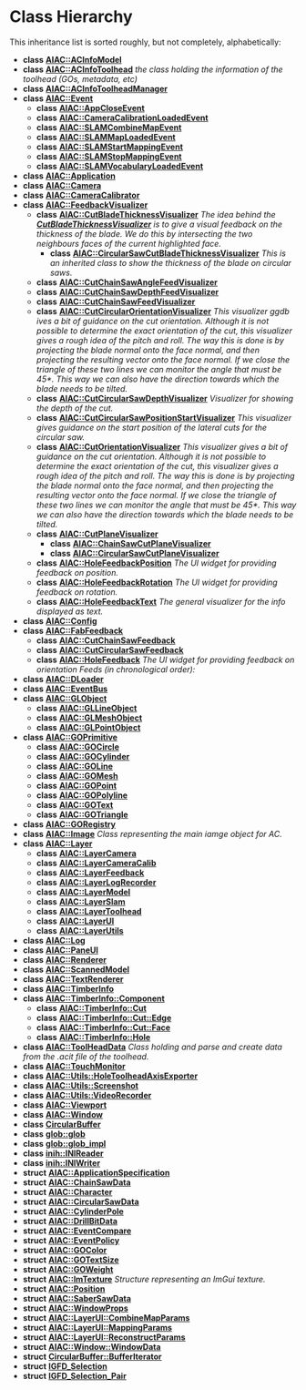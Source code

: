 
# Class Hierarchy

This inheritance list is sorted roughly, but not completely, alphabetically:


* **class** [**AIAC::ACInfoModel**](classAIAC_1_1ACInfoModel.md) 
* **class** [**AIAC::ACInfoToolhead**](classAIAC_1_1ACInfoToolhead.md) _the class holding the information of the toolhead (GOs, metadata, etc)_ 
* **class** [**AIAC::ACInfoToolheadManager**](classAIAC_1_1ACInfoToolheadManager.md) 
* **class** [**AIAC::Event**](classAIAC_1_1Event.md)     
    * **class** [**AIAC::AppCloseEvent**](classAIAC_1_1AppCloseEvent.md) 
    * **class** [**AIAC::CameraCalibrationLoadedEvent**](classAIAC_1_1CameraCalibrationLoadedEvent.md) 
    * **class** [**AIAC::SLAMCombineMapEvent**](classAIAC_1_1SLAMCombineMapEvent.md) 
    * **class** [**AIAC::SLAMMapLoadedEvent**](classAIAC_1_1SLAMMapLoadedEvent.md) 
    * **class** [**AIAC::SLAMStartMappingEvent**](classAIAC_1_1SLAMStartMappingEvent.md) 
    * **class** [**AIAC::SLAMStopMappingEvent**](classAIAC_1_1SLAMStopMappingEvent.md) 
    * **class** [**AIAC::SLAMVocabularyLoadedEvent**](classAIAC_1_1SLAMVocabularyLoadedEvent.md) 
* **class** [**AIAC::Application**](classAIAC_1_1Application.md) 
* **class** [**AIAC::Camera**](classAIAC_1_1Camera.md) 
* **class** [**AIAC::CameraCalibrator**](classAIAC_1_1CameraCalibrator.md) 
* **class** [**AIAC::FeedbackVisualizer**](classAIAC_1_1FeedbackVisualizer.md)     
    * **class** [**AIAC::CutBladeThicknessVisualizer**](classAIAC_1_1CutBladeThicknessVisualizer.md) _The idea behind the_ [_**CutBladeThicknessVisualizer**_](classAIAC_1_1CutBladeThicknessVisualizer.md) _is to give a visual feedback on the thickness of the blade. We do this by intersecting the two neighbours faces of the current highlighted face._    
        * **class** [**AIAC::CircularSawCutBladeThicknessVisualizer**](classAIAC_1_1CircularSawCutBladeThicknessVisualizer.md) _This is an inherited class to show the thickness of the blade on circular saws._ 
    * **class** [**AIAC::CutChainSawAngleFeedVisualizer**](classAIAC_1_1CutChainSawAngleFeedVisualizer.md) 
    * **class** [**AIAC::CutChainSawDepthFeedVisualizer**](classAIAC_1_1CutChainSawDepthFeedVisualizer.md) 
    * **class** [**AIAC::CutChainSawFeedVisualizer**](classAIAC_1_1CutChainSawFeedVisualizer.md) 
    * **class** [**AIAC::CutCircularOrientationVisualizer**](classAIAC_1_1CutCircularOrientationVisualizer.md) _This visualizer ggdb ives a bit of guidance on the cut orientation. Although it is not possible to determine the exact orientation of the cut, this visualizer gives a rough idea of the pitch and roll. The way this is done is by projecting the blade normal onto the face normal, and then projecting the resulting vector onto the face normal. If we close the triangle of these two lines we can monitor the angle that must be 45\*. This way we can also have the direction towards which the blade needs to be tilted._ 
    * **class** [**AIAC::CutCircularSawDepthVisualizer**](classAIAC_1_1CutCircularSawDepthVisualizer.md) _Visualizer for showing the depth of the cut._ 
    * **class** [**AIAC::CutCircularSawPositionStartVisualizer**](classAIAC_1_1CutCircularSawPositionStartVisualizer.md) _This visualizer gives guidance on the start position of the lateral cuts for the circular saw._ 
    * **class** [**AIAC::CutOrientationVisualizer**](classAIAC_1_1CutOrientationVisualizer.md) _This visualizer gives a bit of guidance on the cut orientation. Although it is not possible to determine the exact orientation of the cut, this visualizer gives a rough idea of the pitch and roll. The way this is done is by projecting the blade normal onto the face normal, and then projecting the resulting vector onto the face normal. If we close the triangle of these two lines we can monitor the angle that must be 45\*. This way we can also have the direction towards which the blade needs to be tilted._ 
    * **class** [**AIAC::CutPlaneVisualizer**](classAIAC_1_1CutPlaneVisualizer.md)     
        * **class** [**AIAC::ChainSawCutPlaneVisualizer**](classAIAC_1_1ChainSawCutPlaneVisualizer.md) 
        * **class** [**AIAC::CircularSawCutPlaneVisualizer**](classAIAC_1_1CircularSawCutPlaneVisualizer.md) 
    * **class** [**AIAC::HoleFeedbackPosition**](classAIAC_1_1HoleFeedbackPosition.md) _The UI widget for providing feedback on position._ 
    * **class** [**AIAC::HoleFeedbackRotation**](classAIAC_1_1HoleFeedbackRotation.md) _The UI widget for providing feedback on rotation._ 
    * **class** [**AIAC::HoleFeedbackText**](classAIAC_1_1HoleFeedbackText.md) _The general visualizer for the info displayed as text._ 
* **class** [**AIAC::Config**](classAIAC_1_1Config.md) 
* **class** [**AIAC::FabFeedback**](classAIAC_1_1FabFeedback.md)     
    * **class** [**AIAC::CutChainSawFeedback**](classAIAC_1_1CutChainSawFeedback.md) 
    * **class** [**AIAC::CutCircularSawFeedback**](classAIAC_1_1CutCircularSawFeedback.md) 
    * **class** [**AIAC::HoleFeedback**](classAIAC_1_1HoleFeedback.md) _The UI widget for providing feedback on orientation Feeds (in chronological order):_ 
* **class** [**AIAC::DLoader**](classAIAC_1_1DLoader.md) 
* **class** [**AIAC::EventBus**](classAIAC_1_1EventBus.md) 
* **class** [**AIAC::GLObject**](classAIAC_1_1GLObject.md)     
    * **class** [**AIAC::GLLineObject**](classAIAC_1_1GLLineObject.md) 
    * **class** [**AIAC::GLMeshObject**](classAIAC_1_1GLMeshObject.md) 
    * **class** [**AIAC::GLPointObject**](classAIAC_1_1GLPointObject.md) 
* **class** [**AIAC::GOPrimitive**](classAIAC_1_1GOPrimitive.md)     
    * **class** [**AIAC::GOCircle**](classAIAC_1_1GOCircle.md) 
    * **class** [**AIAC::GOCylinder**](classAIAC_1_1GOCylinder.md) 
    * **class** [**AIAC::GOLine**](classAIAC_1_1GOLine.md) 
    * **class** [**AIAC::GOMesh**](classAIAC_1_1GOMesh.md) 
    * **class** [**AIAC::GOPoint**](classAIAC_1_1GOPoint.md) 
    * **class** [**AIAC::GOPolyline**](classAIAC_1_1GOPolyline.md) 
    * **class** [**AIAC::GOText**](classAIAC_1_1GOText.md) 
    * **class** [**AIAC::GOTriangle**](classAIAC_1_1GOTriangle.md) 
* **class** [**AIAC::GORegistry**](classAIAC_1_1GORegistry.md) 
* **class** [**AIAC::Image**](classAIAC_1_1Image.md) _Class representing the main iamge object for AC._ 
* **class** [**AIAC::Layer**](classAIAC_1_1Layer.md)     
    * **class** [**AIAC::LayerCamera**](classAIAC_1_1LayerCamera.md) 
    * **class** [**AIAC::LayerCameraCalib**](classAIAC_1_1LayerCameraCalib.md) 
    * **class** [**AIAC::LayerFeedback**](classAIAC_1_1LayerFeedback.md) 
    * **class** [**AIAC::LayerLogRecorder**](classAIAC_1_1LayerLogRecorder.md) 
    * **class** [**AIAC::LayerModel**](classAIAC_1_1LayerModel.md) 
    * **class** [**AIAC::LayerSlam**](classAIAC_1_1LayerSlam.md) 
    * **class** [**AIAC::LayerToolhead**](classAIAC_1_1LayerToolhead.md) 
    * **class** [**AIAC::LayerUI**](classAIAC_1_1LayerUI.md) 
    * **class** [**AIAC::LayerUtils**](classAIAC_1_1LayerUtils.md) 
* **class** [**AIAC::Log**](classAIAC_1_1Log.md) 
* **class** [**AIAC::PaneUI**](classAIAC_1_1PaneUI.md) 
* **class** [**AIAC::Renderer**](classAIAC_1_1Renderer.md) 
* **class** [**AIAC::ScannedModel**](classAIAC_1_1ScannedModel.md) 
* **class** [**AIAC::TextRenderer**](classAIAC_1_1TextRenderer.md) 
* **class** [**AIAC::TimberInfo**](classAIAC_1_1TimberInfo.md) 
* **class** [**AIAC::TimberInfo::Component**](classAIAC_1_1TimberInfo_1_1Component.md)     
    * **class** [**AIAC::TimberInfo::Cut**](classAIAC_1_1TimberInfo_1_1Cut.md) 
    * **class** [**AIAC::TimberInfo::Cut::Edge**](classAIAC_1_1TimberInfo_1_1Cut_1_1Edge.md) 
    * **class** [**AIAC::TimberInfo::Cut::Face**](classAIAC_1_1TimberInfo_1_1Cut_1_1Face.md) 
    * **class** [**AIAC::TimberInfo::Hole**](classAIAC_1_1TimberInfo_1_1Hole.md) 
* **class** [**AIAC::ToolHeadData**](classAIAC_1_1ToolHeadData.md) _Class holding and parse and create data from the .acit file of the toolhead._ 
* **class** [**AIAC::TouchMonitor**](classAIAC_1_1TouchMonitor.md) 
* **class** [**AIAC::Utils::HoleToolheadAxisExporter**](classAIAC_1_1Utils_1_1HoleToolheadAxisExporter.md) 
* **class** [**AIAC::Utils::Screenshot**](classAIAC_1_1Utils_1_1Screenshot.md) 
* **class** [**AIAC::Utils::VideoRecorder**](classAIAC_1_1Utils_1_1VideoRecorder.md) 
* **class** [**AIAC::Viewport**](classAIAC_1_1Viewport.md) 
* **class** [**AIAC::Window**](classAIAC_1_1Window.md) 
* **class** [**CircularBuffer**](classCircularBuffer.md) 
* **class** [**glob::glob**](classglob_1_1glob.md) 
* **class** [**glob::glob\_impl**](classglob_1_1glob__impl.md) 
* **class** [**inih::INIReader**](classinih_1_1INIReader.md) 
* **class** [**inih::INIWriter**](classinih_1_1INIWriter.md) 
* **struct** [**AIAC::ApplicationSpecification**](structAIAC_1_1ApplicationSpecification.md) 
* **struct** [**AIAC::ChainSawData**](structAIAC_1_1ChainSawData.md) 
* **struct** [**AIAC::Character**](structAIAC_1_1Character.md) 
* **struct** [**AIAC::CircularSawData**](structAIAC_1_1CircularSawData.md) 
* **struct** [**AIAC::CylinderPole**](structAIAC_1_1CylinderPole.md) 
* **struct** [**AIAC::DrillBitData**](structAIAC_1_1DrillBitData.md) 
* **struct** [**AIAC::EventCompare**](structAIAC_1_1EventCompare.md) 
* **struct** [**AIAC::EventPolicy**](structAIAC_1_1EventPolicy.md) 
* **struct** [**AIAC::GOColor**](structAIAC_1_1GOColor.md) 
* **struct** [**AIAC::GOTextSize**](structAIAC_1_1GOTextSize.md) 
* **struct** [**AIAC::GOWeight**](structAIAC_1_1GOWeight.md) 
* **struct** [**AIAC::ImTexture**](structAIAC_1_1ImTexture.md) _Structure representing an ImGui texture._ 
* **struct** [**AIAC::Position**](structAIAC_1_1Position.md) 
* **struct** [**AIAC::SaberSawData**](structAIAC_1_1SaberSawData.md) 
* **struct** [**AIAC::WindowProps**](structAIAC_1_1WindowProps.md) 
* **struct** [**AIAC::LayerUI::CombineMapParams**](structAIAC_1_1LayerUI_1_1CombineMapParams.md) 
* **struct** [**AIAC::LayerUI::MappingParams**](structAIAC_1_1LayerUI_1_1MappingParams.md) 
* **struct** [**AIAC::LayerUI::ReconstructParams**](structAIAC_1_1LayerUI_1_1ReconstructParams.md) 
* **struct** [**AIAC::Window::WindowData**](structAIAC_1_1Window_1_1WindowData.md) 
* **struct** [**CircularBuffer::BufferIterator**](structCircularBuffer_1_1BufferIterator.md) 
* **struct** [**IGFD\_Selection**](structIGFD__Selection.md) 
* **struct** [**IGFD\_Selection\_Pair**](structIGFD__Selection__Pair.md) 

